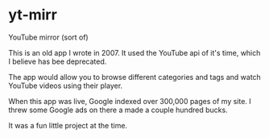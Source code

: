 # yt-mirr
YouTube mirror (sort of)

This is an old app I wrote in 2007. It used the YouTube api of it's time, which I believe has bee deprecated.

The app would allow you to browse different categories and tags and watch YouTube videos using their player.

When this app was live, Google indexed over 300,000 pages of my site. I threw some Google ads on there a made a couple hundred bucks.

It was a fun little project at the time.
